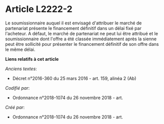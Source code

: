 # Article L2222-2

Le soumissionnaire auquel il est envisagé d'attribuer le marché de partenariat présente le financement définitif dans un
délai fixé par l'acheteur. A défaut, le marché de partenariat ne peut lui être attribué et le soumissionnaire dont l'offre a
été classée immédiatement après la sienne peut être sollicité pour présenter le financement définitif de son offre dans le
même délai.

**Liens relatifs à cet article**

_Anciens textes_:

  - Décret n°2016-360 du 25 mars 2016 - art. 159, alinéa 2 (Ab)

_Codifié par_:

  - Ordonnance n°2018-1074 du 26 novembre 2018 - art.

_Créé par_:

  - Ordonnance n°2018-1074 du 26 novembre 2018 - art.
